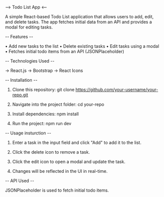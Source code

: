 --> Todo List App <--

A simple React-based Todo List application that allows users to add, edit, and delete tasks. The app fetches initial data from an API and provides a modal for editing tasks.

-- Features --

• Add new tasks to the list
• Delete existing tasks
• Edit tasks using a modal
• Fetches initial todo items from an API (JSONPlaceholder)

-- Technologies Used --

-> React.js
-> Bootstrap
-> React Icons

-- Installation --

1. Clone this repository:
   git clone https://github.com/your-username/your-repo.git

2. Navigate into the project folder:
   cd your-repo

3. Install dependencies:
   npm install

4. Run the project:
   npm run dev

-- Usage insturction --

1. Enter a task in the input field and click "Add" to add it to the list.

2. Click the delete icon to remove a task.

3. Click the edit icon to open a modal and update the task.

4. Changes will be reflected in the UI in real-time.

-- API Used --

JSONPlaceholder is used to fetch initial todo items.
